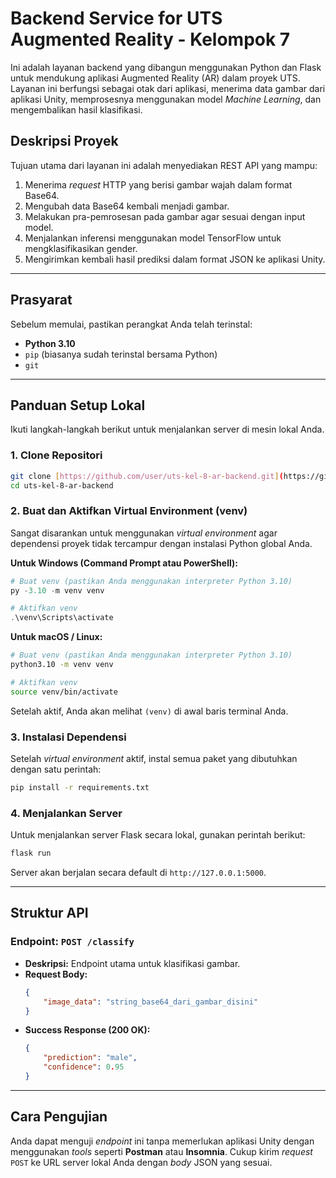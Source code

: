 # Backend Service for UTS Augmented Reality - Kelompok 7

Ini adalah layanan backend yang dibangun menggunakan Python dan Flask untuk mendukung aplikasi Augmented Reality (AR) dalam proyek UTS. Layanan ini berfungsi sebagai otak dari aplikasi, menerima data gambar dari aplikasi Unity, memprosesnya menggunakan model *Machine Learning*, dan mengembalikan hasil klasifikasi.

## Deskripsi Proyek

Tujuan utama dari layanan ini adalah menyediakan REST API yang mampu:
1.  Menerima *request* HTTP yang berisi gambar wajah dalam format Base64.
2.  Mengubah data Base64 kembali menjadi gambar.
3.  Melakukan pra-pemrosesan pada gambar agar sesuai dengan input model.
4.  Menjalankan inferensi menggunakan model TensorFlow untuk mengklasifikasikan gender.
5.  Mengirimkan kembali hasil prediksi dalam format JSON ke aplikasi Unity.

---

## Prasyarat

Sebelum memulai, pastikan perangkat Anda telah terinstal:
* **Python 3.10**
* `pip` (biasanya sudah terinstal bersama Python)
* `git`

---

## Panduan Setup Lokal

Ikuti langkah-langkah berikut untuk menjalankan server di mesin lokal Anda.

### 1. Clone Repositori
```bash
git clone [https://github.com/user/uts-kel-8-ar-backend.git](https://github.com/user/uts-kel-8-ar-backend.git)
cd uts-kel-8-ar-backend
```

### 2. Buat dan Aktifkan Virtual Environment (venv)

Sangat disarankan untuk menggunakan *virtual environment* agar dependensi proyek tidak tercampur dengan instalasi Python global Anda.

**Untuk Windows (Command Prompt atau PowerShell):**
```powershell
# Buat venv (pastikan Anda menggunakan interpreter Python 3.10)
py -3.10 -m venv venv

# Aktifkan venv
.\venv\Scripts\activate
```

**Untuk macOS / Linux:**
```bash
# Buat venv (pastikan Anda menggunakan interpreter Python 3.10)
python3.10 -m venv venv

# Aktifkan venv
source venv/bin/activate
```
Setelah aktif, Anda akan melihat `(venv)` di awal baris terminal Anda.

### 3. Instalasi Dependensi
Setelah *virtual environment* aktif, instal semua paket yang dibutuhkan dengan satu perintah:
```bash
pip install -r requirements.txt
```

### 4. Menjalankan Server
Untuk menjalankan server Flask secara lokal, gunakan perintah berikut:
```bash
flask run
```
Server akan berjalan secara default di `http://127.0.0.1:5000`.

---
## Struktur API

### Endpoint: `POST /classify`

* **Deskripsi:** Endpoint utama untuk klasifikasi gambar.
* **Request Body:**
    ```json
    {
        "image_data": "string_base64_dari_gambar_disini"
    }
    ```
* **Success Response (200 OK):**
    ```json
    {
        "prediction": "male",
        "confidence": 0.95
    }
    ```

---
## Cara Pengujian

Anda dapat menguji *endpoint* ini tanpa memerlukan aplikasi Unity dengan menggunakan *tools* seperti **Postman** atau **Insomnia**. Cukup kirim *request* `POST` ke URL server lokal Anda dengan *body* JSON yang sesuai.
